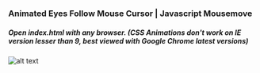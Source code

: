 
### Animated Eyes Follow Mouse Cursor | Javascript Mousemove
##### Open index.html with any browser. (CSS Animations don't work on IE version lesser than 9, best viewed with Google Chrome latest versions)

![alt text](<https://github.com/ryan3142/Basic-HTML-CSS-JAVASCRIPT-JQuery-Bootstrap---HANDSON/blob/main/Dashboard/MovingEyes/snapshot.png>)

